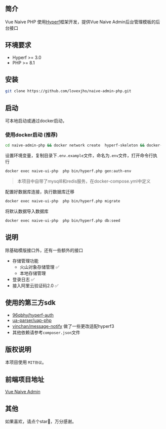 ## 简介

Vue Naive PHP 使用[Hyperf](https://hyperf.wiki/3.1/#/zh-cn/)框架开发，提供Vue Naive Admin后台管理模板的后台接口

## 环境要求

- Hyperf >= 3.0
- PHP >= 8.1

## 安装

```bash
git clone https://github.com/lovexjho/naive-admin-php.git
```

## 启动

可本地启动或通过docker启动，

### 使用docker启动 (推荐)

```bash
cd naive-admin-php && docker network create  hyperf-skeleton && docker-compose up
```

设置环境变量，复制目录下`.env.example`文件，命名为`.env`文件，打开命令行执行

```bash
docker exec naive-ui-php  php bin/hyperf.php gen:auth-env
```

> 本项目中自带了mysql8和redis服务，在docker-compose.yml中定义

配置好数据库连接，执行数据库迁移

```bash
docker exec naive-ui-php  php bin/hyperf.php migrate
```

将默认数据导入数据库

```bash
docker exec naive-ui-php  php bin/hyperf.php db:seed
```

## 说明

除基础模版接口外，还有一些额外的接口

- 存储管理功能
    - 火山对象存储管理 ✅
    - 本地存储管理
- 登录日志 ✅
- 接入阿里云验证码2.0 ✅

## 使用的第三方sdk

- [96qbhy/hyperf-auth](https://github.com/qbhy/hyperf-auth)
- [ua-parser/uap-php](https://github.com/ua-parser/uap-php)
- [vinchan/message-notify](https://github.com/VinchanGit/message-notify) 做了一些更改适配hyperf3
- 其他依赖请参考`composer.json`文件

## 版权说明

本项目使用 `MIT协议`。

## 前端项目地址

[Vue Naive Admin](https://github.com/zclzone/vue-naive-admin.git)

## 其他

如果喜欢，请点个star🌟，万分感谢。